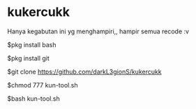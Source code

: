 # kukercukk
Hanya kegabutan ini yg menghampiri,,
hampir semua recode :v


$pkg install bash

$pkg install git

$git clone https://github.com/darkL3gionS/kukercukk

$chmod 777 kun-tool.sh

$bash kun-tool.sh
